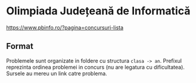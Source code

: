 # Olimpiada Județeană de Informatică
https://www.pbinfo.ro/?pagina=concursuri-lista
## Format
Problemele sunt organizate in foldere cu structura `clasa -> an`. Prefixul reprezinta ordinea problemei in concurs (nu are legatura cu dificultatea). Sursele au mereu un link catre problema.